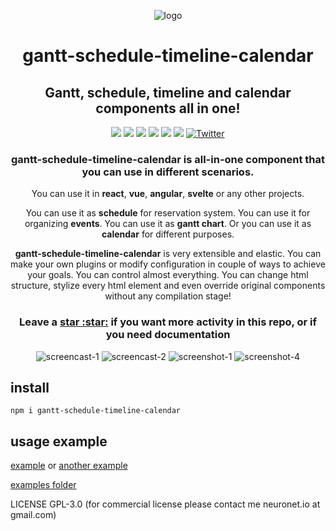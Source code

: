 <p align="center">
<img src="https://neuronet.io/screenshots/logo-crop.png" alt="logo">
</p>

<h1 align="center">gantt-schedule-timeline-calendar</h1>

<h2 align="center"> Gantt, schedule, timeline and calendar components all in one!</h2>

<p align="center">
  <img src="https://api.codacy.com/project/badge/Grade/732e0ef156344594b48584af97ba1e4a">
  <img src="https://snyk.io/test/github/neuronetio/gantt-schedule-timeline-calendar/badge.svg">
  <img src="https://img.badgesize.io/neuronetio/gantt-schedule-timeline-calendar/master/dist/index.umd.js.png?compression=gzip&label=gzipped">
  <img src="https://img.shields.io/npm/dm/gantt-schedule-timeline-calendar.svg">
  <img src="https://img.shields.io/npm/l/gantt-schedule-timeline-calendar.svg">
  <img src="https://badge.fury.io/js/gantt-schedule-timeline-calendar.svg">
  <a href="https://twitter.com/intent/tweet?text=Wow:&url=https%3A%2F%2Fgithub.com%2Fneuronetio%2Fgantt-schedule-timeline-calendar"><img alt="Twitter" src="https://img.shields.io/twitter/url/https/github.com/neuronetio/gantt-schedule-timeline-calendar?style=social"></a>
</p>

<h3 align="center">gantt-schedule-timeline-calendar is all-in-one component that you can use in different scenarios.</h3>

<p align="center">
You can use it in <strong>react</strong>, <strong>vue</strong>, <strong>angular</strong>, <strong>svelte</strong> or any other projects.
</p>

<p align="center">
You can use it as <strong>schedule</strong> for reservation system. You can use it for organizing <strong>events</strong>. You can use it as <strong>gantt chart</strong>. Or you can use it as <strong>calendar</strong> for different purposes.
</p>

<p align="center">
<strong>gantt-schedule-timeline-calendar</strong> is very extensible and elastic. You can make your own plugins or modify configuration in couple of ways to achieve your goals.
You can control almost everything. You can change html structure, stylize every html element and even override original components without any compilation stage!
</p>

<h3 align="center">Leave a <a href="https://github.com/neuronetio/gantt-schedule-timeline-calendar">star :star:</a> if you want more activity in this repo, or if you need documentation</h3>

<p align="center">
  <img src="https://neuronet.io/screenshots/scheduler.gif" alt="screencast-1">
  <img src="https://neuronet.io/screenshots/gantt.gif" alt="screencast-2">
  <img src="https://neuronet.io/screenshots/gstc-1.jpeg" alt="screenshot-1">
  <img src="https://neuronet.io/screenshots/gstc-4.jpeg" alt="screenshot-4">
</p>

## install

`npm i gantt-schedule-timeline-calendar`

## usage example

[example](https://neuronet.io/gantt-schedule-timeline-calendar/scheduler.html) or [another example](https://neuronet.io/gantt-schedule-timeline-calendar/main.html)

[examples folder](https://github.com/neuronetio/gantt-schedule-timeline-calendar/tree/master/dist/examples)

LICENSE GPL-3.0 (for commercial license please contact me neuronet.io at gmail.com)

